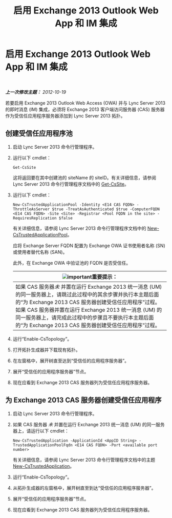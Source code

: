 ﻿---
title: 启用 Exchange 2013 Outlook Web App 和 IM 集成
TOCTitle: 启用 Exchange 2013 Outlook Web App 和 IM 集成
ms:assetid: 44d08cf0-b17d-46e1-a4f0-fcc2fe96a958
ms:mtpsurl: https://technet.microsoft.com/zh-cn/library/JJ204857(v=OCS.15)
ms:contentKeyID: 49312694
ms.date: 05/19/2016
mtps_version: v=OCS.15
ms.translationtype: HT
---

# 启用 Exchange 2013 Outlook Web App 和 IM 集成

 

_**上一次修改主题：** 2012-10-19_

若要启用 Exchange 2013 Outlook Web Access (OWA) 并与 Lync Server 2013 的即时消息 (IM) 集成，必须将 Exchange 2013 客户端访问服务器 (CAS) 服务器作为受信任应用程序服务器添加到 Lync Server 2013 拓扑。

## 创建受信任应用程序池

1.  启动 Lync Server 2013 命令行管理程序。

2.  运行以下 cmdlet：
    
        Get-CsSite
    
    这将返回要在其中创建池的 siteName 的 siteID。有关详细信息，请参阅 Lync Server 2013 命令行管理程序文档中的 [Get-CsSite](https://docs.microsoft.com/en-us/powershell/module/skype/Get-CsSite)。

3.  运行以下 cmdlet：
    
        New-CsTrustedApplicationPool -Identity <E14 CAS FQDN> -ThrottleAsServer $true -TreatAsAuthenticated $true -ComputerFQDN <E14 CAS FQDN> -Site <Site> -Registrar <Pool FQDN in the site> -RequiresReplication $false
    
    有关详细信息，请参阅 Lync Server 2013 命令行管理程序文档中的 [New-CsTrustedApplicationPool](new-cstrustedapplicationpool.md)。
    
    应将 Exchange Server FQDN 配置为 Exchange OWA 证书使用者名称 (SN) 或使用者替代名称 (SAN)。
    
    此外，在 Exchange OWA 中验证池的 FQDN 是否受信任。
    
    <table>
    <thead>
    <tr class="header">
    <th><img src="images/Gg398794.important(OCS.15).gif" title="important" alt="important" />重要提示：</th>
    </tr>
    </thead>
    <tbody>
    <tr class="odd">
    <td>如果 CAS 服务器<em>未</em> 并置在运行 Exchange 2013 统一消息 (UM) 的同一服务器上，请跳过此过程中的其余步骤并执行本主题后面的“为 Exchange 2013 CAS 服务器创建受信任应用程序”过程。如果 CAS 服务器并置在运行 Exchange 2013 统一消息 (UM) 的同一服务器上，请完成此过程中的步骤且不要执行本主题后面的“为 Exchange 2013 CAS 服务器创建受信任应用程序”过程。</td>
    </tr>
    </tbody>
    </table>


4.  运行“Enable-CsTopology”。

5.  打开拓扑生成器并下载现有拓扑。

6.  在左窗格中，展开树直至达到“受信任的应用程序服务器”。

7.  展开“受信任的应用程序服务器”节点。

8.  现在应看到 Exchange 2013 CAS 服务器列为受信任应用程序服务器。

## 为 Exchange 2013 CAS 服务器创建受信任应用程序

1.  启动 Lync Server 2013 命令行管理程序。

2.  如果 CAS 服务器 *未* 并置在运行 Exchange 2013 统一消息 (UM) 的同一服务器上，请运行以下 cmdlet：
    
        New-CsTrustedApplication -ApplicationId <AppID String> -TrustedApplicationPoolFqdn <E14 CAS FQDN> -Port <available port number>
    
    有关详细信息，请参阅 Lync Server 2013 命令行管理程序文档中的主题 [New-CsTrustedApplication](new-cstrustedapplication.md)。

3.  运行“Enable-CsTopology”。

4.  从拓扑生成器的左窗格中，展开树直至到达“受信任的应用程序服务器”。

5.  展开“受信任的应用程序服务器”节点。

6.  现在应看到 Exchange 2013 CAS 服务器列为受信任应用程序服务器。

